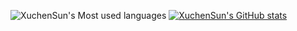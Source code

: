 ![XuchenSun's Most used languages](https://github-readme-stats.vercel.app/api/top-langs?username=XuchenSun&show_icons=true&count_private=true&theme=gotham)
[![XuchenSun's GitHub stats](https://github-readme-stats.vercel.app/api?username=XuchenSun)](https://github.com/anuraghazra/github-readme-stats)
